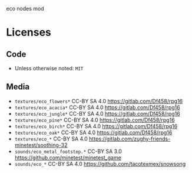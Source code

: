 
eco nodes mod

# Licenses

## Code

* Unless otherwise noted: `MIT`

## Media

* `textures/eco_flowers*` CC-BY SA 4.0 https://gitlab.com/Df458/rpg16
* `textures/eco_acacia*` CC-BY SA 4.0 https://gitlab.com/Df458/rpg16
* `textures/eco_jungle*` CC-BY SA 4.0 https://gitlab.com/Df458/rpg16
* `textures/eco_pine*` CC-BY SA 4.0 https://gitlab.com/Df458/rpg16
* `textures/eco_birch*` CC-BY SA 4.0 https://gitlab.com/Df458/rpg16
* `textures/eco_oak*` CC-BY SA 4.0 https://gitlab.com/Df458/rpg16
* `textures/eco_*` CC-BY SA 4.0 https://gitlab.com/zughy-friends-minetest/soothing-32
* `sounds/eco_metal_footstep.*` CC-BY SA 3.0 https://github.com/minetest/minetest_game
* `sounds/eco_*` CC-BY SA 4.0 https://github.com/tacotexmex/snowsong